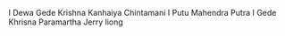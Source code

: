 I Dewa Gede Krishna Kanhaiya Chintamani
I Putu Mahendra Putra
I Gede Khrisna Paramartha
Jerry liong
